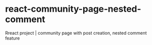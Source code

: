 # react-community-page-nested-comment
Rreact project | community page with post creation, nested comment feature
